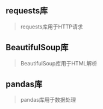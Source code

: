 ## requests库
>requests库用于HTTP请求
> 

## BeautifulSoup库
>
> BeautifulSoup库用于HTML解析
>

## pandas库
>pandas库用于数据处理

